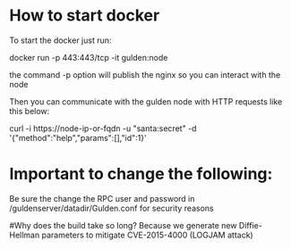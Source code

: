 # How to start docker
To start the docker just run:

docker run -p 443:443/tcp -it gulden:node

the command -p option will publish the nginx so you can interact with the node

Then you can communicate with the gulden node with HTTP requests like this below:

curl -i https://node-ip-or-fqdn -u "santa:secret" -d '{"method":"help","params":[],"id":1}'

# Important to change the following:
Be sure the change the RPC user and password in /guldenserver/datadir/Gulden.conf for security reasons

#Why does the build take so long?
Because we generate new Diffie-Hellman parameters to mitigate CVE-2015-4000 (LOGJAM attack)